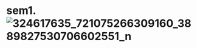 # sem1.![324617635_721075266309160_3889827530706602551_n](https://user-images.githubusercontent.com/121929233/214766970-1be9561f-82ce-4067-bafc-b0c3796e2dc6.jpg)
